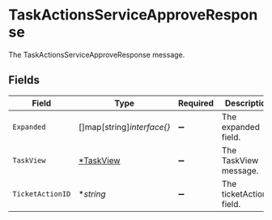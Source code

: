 # TaskActionsServiceApproveResponse

The TaskActionsServiceApproveResponse message.


## Fields

| Field                                        | Type                                         | Required                                     | Description                                  |
| -------------------------------------------- | -------------------------------------------- | -------------------------------------------- | -------------------------------------------- |
| `Expanded`                                   | []map[string]*interface{}*                   | :heavy_minus_sign:                           | The expanded field.                          |
| `TaskView`                                   | [*TaskView](../../models/shared/taskview.md) | :heavy_minus_sign:                           | The TaskView message.                        |
| `TicketActionID`                             | **string*                                    | :heavy_minus_sign:                           | The ticketActionId field.                    |